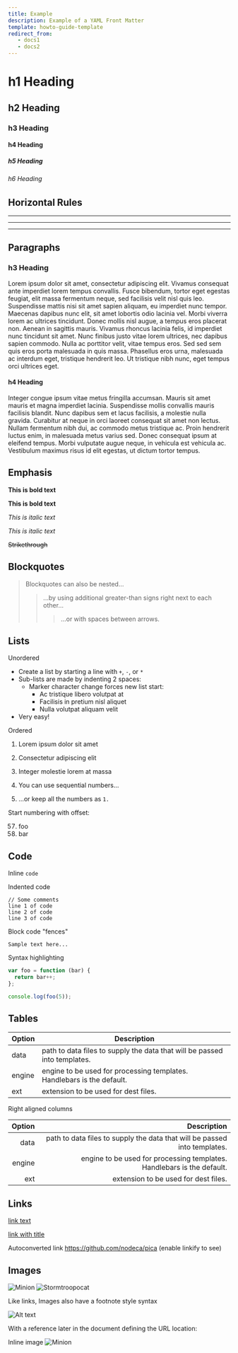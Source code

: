 ```yaml
---
title: Example
description: Example of a YAML Front Matter
template: howto-guide-template
redirect_from:
   - docs1
   - docs2 
---
```


# h1 Heading
## h2 Heading
### h3 Heading
#### h4 Heading
##### h5 Heading
###### h6 Heading


## Horizontal Rules

___

---

***


## Paragraphs

### h3 Heading
Lorem ipsum dolor sit amet, consectetur adipiscing elit. Vivamus consequat ante imperdiet lorem tempus convallis. Fusce bibendum, tortor eget egestas feugiat, elit massa fermentum neque, sed facilisis velit nisl quis leo. Suspendisse mattis nisi sit amet sapien aliquam, eu imperdiet nunc tempor. Maecenas dapibus nunc elit, sit amet lobortis odio lacinia vel. Morbi viverra lorem ac ultrices tincidunt. Donec mollis nisl augue, a tempus eros placerat non. Aenean in sagittis mauris. Vivamus rhoncus lacinia felis, id imperdiet nunc tincidunt sit amet. Nunc finibus justo vitae lorem ultrices, nec dapibus sapien commodo. Nulla ac porttitor velit, vitae tempus eros. Sed sed sem quis eros porta malesuada in quis massa. Phasellus eros urna, malesuada ac interdum eget, tristique hendrerit leo. Ut tristique nibh nunc, eget tempus orci ultrices eget.

#### h4 Heading
Integer congue ipsum vitae metus fringilla accumsan. Mauris sit amet mauris et magna imperdiet lacinia. Suspendisse mollis convallis mauris facilisis blandit. Nunc dapibus sem et lacus facilisis, a molestie nulla gravida. Curabitur at neque in orci laoreet consequat sit amet non lectus. Nullam fermentum nibh dui, ac commodo metus tristique ac. Proin hendrerit luctus enim, in malesuada metus varius sed. Donec consequat ipsum at eleifend tempus. Morbi vulputate augue neque, in vehicula est vehicula ac. Vestibulum maximus risus id elit egestas, ut dictum tortor tempus.


## Emphasis

**This is bold text**

__This is bold text__

*This is italic text*

_This is italic text_

~~Strikethrough~~


## Blockquotes


> Blockquotes can also be nested...
>> ...by using additional greater-than signs right next to each other...
> > > ...or with spaces between arrows.


## Lists

Unordered

+ Create a list by starting a line with `+`, `-`, or `*`
+ Sub-lists are made by indenting 2 spaces:
  - Marker character change forces new list start:
    * Ac tristique libero volutpat at
    + Facilisis in pretium nisl aliquet
    - Nulla volutpat aliquam velit
+ Very easy!

Ordered

1. Lorem ipsum dolor sit amet
2. Consectetur adipiscing elit
3. Integer molestie lorem at massa


1. You can use sequential numbers...
1. ...or keep all the numbers as `1.`

Start numbering with offset:

57. foo
1. bar


## Code

Inline `code`

Indented code

    // Some comments
    line 1 of code
    line 2 of code
    line 3 of code


Block code "fences"

```
Sample text here...
```

Syntax highlighting

``` js
var foo = function (bar) {
  return bar++;
};

console.log(foo(5));
```

## Tables

| Option | Description |
| ------ | ----------- |
| data   | path to data files to supply the data that will be passed into templates. |
| engine | engine to be used for processing templates. Handlebars is the default. |
| ext    | extension to be used for dest files. |

Right aligned columns

| Option | Description |
| ------:| -----------:|
| data   | path to data files to supply the data that will be passed into templates. |
| engine | engine to be used for processing templates. Handlebars is the default. |
| ext    | extension to be used for dest files. |


## Links

[link text](http://dev.nodeca.com)

[link with title](http://nodeca.github.io/pica/demo/ "title text!")

Autoconverted link https://github.com/nodeca/pica (enable linkify to see)


## Images

![Minion](https://octodex.github.com/images/minion.png)
![Stormtroopocat](https://octodex.github.com/images/stormtroopocat.jpg "The Stormtroopocat")

Like links, Images also have a footnote style syntax

![Alt text][id]

With a reference later in the document defining the URL location:

[id]: https://octodex.github.com/images/dojocat.jpg  "The Dojocat"

Inline image ![Minion](https://octodex.github.com/images/minion.png)

